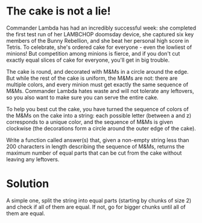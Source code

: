 # The cake is not a lie!

Commander Lambda has had an incredibly successful week: she completed the first test run of 
her LAMBCHOP doomsday device, she captured six key members of the Bunny Rebellion, and she 
beat her personal high score in Tetris. To celebrate, she's ordered cake for everyone - 
even the lowliest of minions! But competition among minions is fierce, 
and if you don't cut exactly equal slices of cake for everyone, you'll get in big trouble.

The cake is round, and decorated with M&Ms in a circle around the edge. 
But while the rest of the cake is uniform, the M&Ms are not: there are multiple colors, 
and every minion must get exactly the same sequence of M&Ms. 
Commander Lambda hates waste and will not tolerate any leftovers, 
so you also want to make sure you can serve the entire cake.

To help you best cut the cake, you have turned the sequence of colors of the M&Ms on the 
cake into a string: each possible letter (between a and z) corresponds to a unique color, 
and the sequence of M&Ms is given clockwise (the decorations form a circle around the 
outer edge of the cake).

Write a function called answer(s) that, given a non-empty string less than 200 characters 
in length describing the sequence of M&Ms, returns the maximum number of equal parts that 
can be cut from the cake without leaving any leftovers.

# Solution
A simple one, split the string into equal parts (starting by chunks of size 2) and check if all of them are equal. 
If not, go for bigger chunks until all of them are equal.